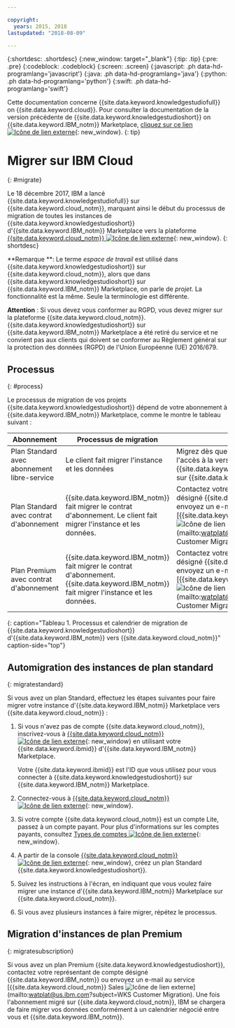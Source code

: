 ```yaml
---

copyright:
  years: 2015, 2018
lastupdated: "2018-08-09"

---
```


{:shortdesc: .shortdesc}
{:new_window: target="_blank"}
{:tip: .tip}
{:pre: .pre}
{:codeblock: .codeblock}
{:screen: .screen}
{:javascript: .ph data-hd-programlang='javascript'}
{:java: .ph data-hd-programlang='java'}
{:python: .ph data-hd-programlang='python'}
{:swift: .ph data-hd-programlang='swift'}

Cette documentation concerne {{site.data.keyword.knowledgestudiofull}} on {{site.data.keyword.cloud}}. Pour consulter la documentation de la version précédente de {{site.data.keyword.knowledgestudioshort}} on {{site.data.keyword.IBM_notm}} Marketplace, [cliquez sur ce lien ![Icône de lien externe](../../icons/launch-glyph.svg "Icône de lien externe")](https://{DomainName}/docs/services/knowledge-studio/client-migration.html){: new_window}.
{: tip}

# Migrer sur IBM Cloud
{: #migrate}

Le 18 décembre 2017, IBM a lancé {{site.data.keyword.knowledgestudiofull}} sur {{site.data.keyword.cloud_notm}}, marquant ainsi le début du processus de migration de toutes les instances de {{site.data.keyword.knowledgestudioshort}} d'{{site.data.keyword.IBM_notm}} Marketplace vers la plateforme [{{site.data.keyword.cloud_notm}} ![Icône de lien externe](../../icons/launch-glyph.svg "Icône de lien externe")](https://www.ibm.com/blogs/bluemix/2017/12/watson-knowledge-studio-ibm-cloud/){: new_window}.
{: shortdesc}

**Remarque **: Le terme _espace de travail_ est utilisé dans {{site.data.keyword.knowledgestudioshort}} sur {{site.data.keyword.cloud_notm}}, alors que dans {{site.data.keyword.knowledgestudioshort}} sur {{site.data.keyword.IBM_notm}} Marketplace, on parle de _projet_. La fonctionnalité est la même. Seule la terminologie est différente.

**Attention** : Si vous devez vous conformer au RGPD, vous devez migrer sur la plateforme {{site.data.keyword.cloud_notm}}. {{site.data.keyword.knowledgestudioshort}} sur {{site.data.keyword.IBM_notm}} Marketplace a été retiré du service et ne convient pas aux clients qui doivent se conformer au Règlement général sur la protection des données (RGPD) de l'Union Européenne (UE) 2016/679.

## Processus 
{: #process}

Le processus de migration de vos projets {{site.data.keyword.knowledgestudioshort}} dépend de votre abonnement à {{site.data.keyword.IBM_notm}} Marketplace, comme le montre le tableau suivant :

| Abonnement | Processus de migration |Détails |
|------|-------------------|--------------------|
| Plan Standard avec abonnement libre-service | Le client fait migrer l'instance et les données | Migrez dès que possible pour obtenir l'accès à la version la plus à jour de {{site.data.keyword.knowledgestudioshort}} sur {{site.data.keyword.cloud_notm}}.
| Plan Standard avec contrat d'abonnement | {{site.data.keyword.IBM_notm}} fait migrer le contrat d'abonnement. Le client fait migrer l'instance et les données. | Contactez votre représentant de compte désigné {{site.data.keyword.IBM_notm}} ou envoyez un e-mail au service [{{site.data.keyword.cloud_notm}} Sales ![Icône de lien externe](../../icons/launch-glyph.svg "Icône de lien externe")](mailto:watplat@us.ibm.com?subject=WKS Customer Migration). |
| Plan Premium avec contrat d'abonnement | {{site.data.keyword.IBM_notm}} fait migrer le contrat d'abonnement. {{site.data.keyword.IBM_notm}} fait migrer l'instance et les données. | Contactez votre représentant de compte désigné {{site.data.keyword.IBM_notm}} ou envoyez un e-mail au service [{{site.data.keyword.cloud_notm}} Sales ![Icône de lien externe](../../icons/launch-glyph.svg "Icône de lien externe")](mailto:watplat@us.ibm.com?subject=WKS Customer Migration). |
{: caption="Tableau 1. Processus et calendrier de migration de {{site.data.keyword.knowledgestudioshort}} d'{{site.data.keyword.IBM_notm}} vers {{site.data.keyword.cloud_notm}}" caption-side="top"}

## Automigration des instances de plan standard
{: migratestandard}

Si vous avez un plan Standard, effectuez les étapes suivantes pour faire migrer votre instance d'{{site.data.keyword.IBM_notm}} Marketplace vers {{site.data.keyword.cloud_notm}} :

1. Si vous n'avez pas de compte {{site.data.keyword.cloud_notm}}, inscrivez-vous à [{{site.data.keyword.cloud_notm}} ![Icône de lien externe](../../icons/launch-glyph.svg "Icône de lien externe")](https://{DomainName}/registration/){: new_window} en utilisant votre {{site.data.keyword.ibmid}} d'{{site.data.keyword.IBM_notm}} Marketplace.

   Votre {{site.data.keyword.ibmid}} est l'ID que vous utilisez pour vous connecter à {{site.data.keyword.knowledgestudioshort}} sur {{site.data.keyword.IBM_notm}} Marketplace.

2. Connectez-vous à [{{site.data.keyword.cloud_notm}} ![Icône de lien externe](../../icons/launch-glyph.svg "Icône de lien externe")](https://{DomainName}){: new_window}.
3. Si votre compte {{site.data.keyword.cloud_notm}} est un compte Lite, passez à un compte payant. Pour plus d'informations sur les comptes payants, consultez [Types de comptes ![Icône de lien externe](../../icons/launch-glyph.svg "Icône de lien externe")](https://{DomainName}/docs/account/index.html){: new_window}.
4. A partir de la console [{{site.data.keyword.cloud_notm}} ![Icône de lien externe](../../icons/launch-glyph.svg "Icône de lien externe")](https://{DomainName}/catalog/services/knowledge-studio){: new_window}, créez un plan Standard {{site.data.keyword.knowledgestudioshort}}.
5. Suivez les instructions à l'écran, en indiquant que vous voulez faire migrer une instance d'{{site.data.keyword.IBM_notm}} Marketplace sur {{site.data.keyword.cloud_notm}}.
6. Si vous avez plusieurs instances à faire migrer, répétez le processus.

## Migration d'instances de plan Premium
{: migratesubscription}

Si vous avez un plan Premium {{site.data.keyword.knowledgestudioshort}}, contactez votre représentant de compte désigné {{site.data.keyword.IBM_notm}} ou envoyez un e-mail au service [{{site.data.keyword.cloud_notm}} Sales ![Icône de lien externe](../../icons/launch-glyph.svg "Icône de lien externe")](mailto:watplat@us.ibm.com?subject=WKS Customer Migration). Une fois l'abonnement migré sur {{site.data.keyword.cloud_notm}}, IBM se chargera de faire migrer vos données conformément à un calendrier négocié entre vous et {{site.data.keyword.IBM_notm}}.
